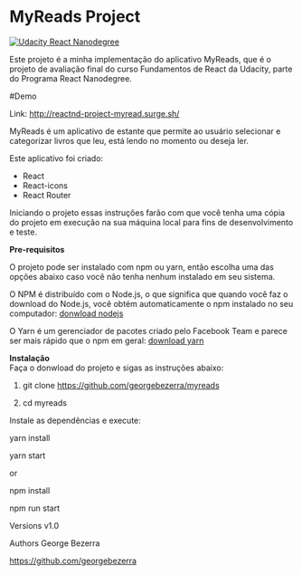 # MyReads Project

[![Udacity React Nanodegree](https://github.com/georgebezerra/reactnd-project-myreads/blob/master/src/icons/udacity_reactnd.svg)](https://www.udacity.com/course/react-nanodegree--nd019)


Este projeto é a minha implementação do aplicativo MyReads, que é o projeto de avaliação final do curso Fundamentos de React da Udacity,
parte do Programa React Nanodegree.  
  
  #Demo 
  
  Link: http://reactnd-project-myread.surge.sh/

MyReads é um aplicativo de estante que permite ao usuário selecionar e categorizar livros que leu, está lendo no momento ou deseja ler.
  
Este aplicativo foi criado:  

* React  
* React-icons  
* React Router  
 
Iniciando o projeto
essas instruções farão com que você tenha uma cópia do projeto em execução na sua máquina local para fins de desenvolvimento e teste.

**Pre-requisitos**

O projeto pode ser instalado com npm ou yarn, então escolha uma das opções abaixo caso você não tenha nenhum instalado em seu sistema.

O NPM é distribuído com o Node.js, o que significa que quando você faz o download do Node.js, você obtém automaticamente o npm instalado no seu computador: [donwload nodejs](https://nodejs.org/en/download/)

O Yarn é um gerenciador de pacotes criado pelo Facebook Team e parece ser mais rápido que o npm em geral:
[download yarn](https://yarnpkg.com/en/docs/install#debian-stable)


**Instalação**  
Faça o donwload do projeto e sigas as instruções abaixo:

1. git clone https://github.com/georgebezerra/myreads  

2. cd myreads

Instale as dependências e execute:

yarn install  

yarn start

or

npm install  

npm run start

Versions
v1.0

Authors
George Bezerra

https://github.com/georgebezerra
